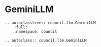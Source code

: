 # GeminiLLM

```{eval-rst}
.. autoclasstree:: council.llm.GeminiLLM
    :full:
    :namespace: council
```

```{eval-rst}
.. autoclass:: council.llm.GeminiLLM
```
